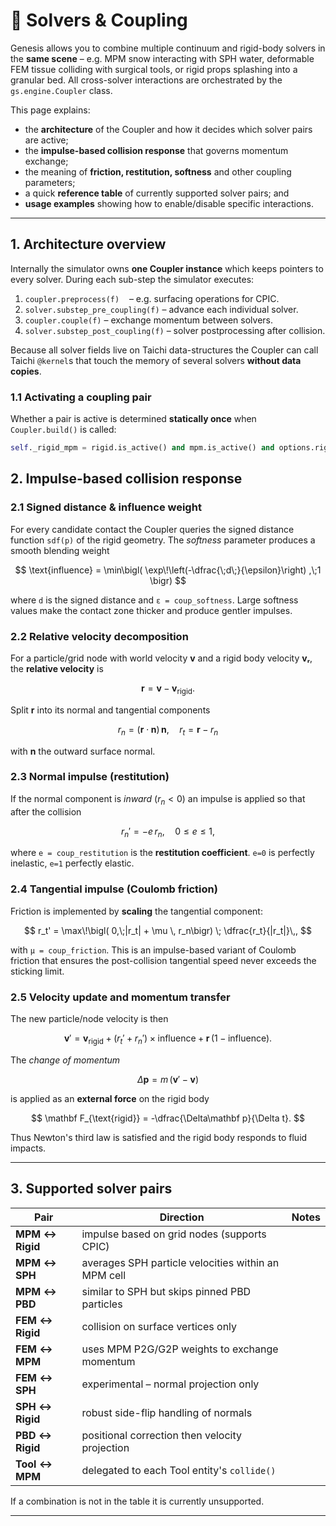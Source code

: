 # 🧮 Solvers & Coupling

Genesis allows you to combine multiple continuum and rigid-body solvers in the **same scene** – e.g. MPM snow interacting with SPH water, deformable FEM tissue colliding with surgical tools, or rigid props splashing into a granular bed.  All cross-solver interactions are orchestrated by the `gs.engine.Coupler` class.

This page explains:

* the **architecture** of the Coupler and how it decides which solver pairs are active;
* the **impulse-based collision response** that governs momentum exchange;
* the meaning of **friction, restitution, softness** and other coupling parameters;
* a quick **reference table** of currently supported solver pairs; and
* **usage examples** showing how to enable/disable specific interactions.

---

## 1. Architecture overview

Internally the simulator owns **one Coupler instance** which keeps pointers to every solver.  During each sub-step the simulator executes:

1. `coupler.preprocess(f)`  &nbsp;&nbsp; – e.g. surfacing operations for CPIC.
2. `solver.substep_pre_coupling(f)`       – advance each individual solver.
3. `coupler.couple(f)`       – exchange momentum between solvers.
4. `solver.substep_post_coupling(f)`       – solver postprocessing after collision.

Because all solver fields live on Taichi data-structures the Coupler can call Taichi `@kernel`s that touch the memory of several solvers **without data copies**.

### 1.1 Activating a coupling pair

Whether a pair is active is determined **statically once** when `Coupler.build()` is called:

```python
self._rigid_mpm = rigid.is_active() and mpm.is_active() and options.rigid_mpm
```


## 2. Impulse-based collision response

### 2.1 Signed distance & influence weight

For every candidate contact the Coupler queries the signed distance function `sdf(p)` of the rigid geometry.  The *softness* parameter produces a smooth blending weight

$$
\text{influence} = \min\bigl( \exp\!\left(-\dfrac{\;d\;}{\epsilon}\right) ,\;1 \bigr)
$$

where `d` is the signed distance and `ε = coup_softness`.  Large softness values make the contact zone thicker and produce gentler impulses.

### 2.2 Relative velocity decomposition

For a particle/grid node with world velocity **v** and a rigid body velocity **vᵣ**, the **relative velocity** is

$$ \mathbf r = \mathbf v - \mathbf v_{\text{rigid}}. $$

Split **r** into its normal and tangential components

$$
 r_n = (\mathbf r \cdot \mathbf n)\,\mathbf n, \quad
 r_t = \mathbf r - r_n
$$

with **n** the outward surface normal.

### 2.3 Normal impulse (restitution)

If the normal component is *inward* ($r_n<0$) an impulse is applied so that after the collision

$$ r_n' = -e\,r_n, \quad 0 \le e \le 1, $$

where `e = coup_restitution` is the **restitution coefficient**.  `e=0` is perfectly inelastic, `e=1` perfectly elastic.

### 2.4 Tangential impulse (Coulomb friction)

Friction is implemented by **scaling** the tangential component:

$$ r_t' = \max\!\bigl( 0,\;|r_t| + \mu \, r_n\bigr) \; \dfrac{r_t}{|r_t|}\,, $$

with `μ = coup_friction`.  This is an impulse-based variant of Coulomb friction that ensures the post-collision tangential speed never exceeds the sticking limit.

### 2.5 Velocity update and momentum transfer

The new particle/node velocity is then

$$ \mathbf v' = \mathbf v_{\text{rigid}} + (r_t' + r_n') \times \text{influence} + \mathbf r\,(1-\text{influence}). $$

The *change of momentum*

$$ \Delta\mathbf p = m\,(\mathbf v' - \mathbf v) $$

is applied as an **external force** on the rigid body

$$ \mathbf F_{\text{rigid}} = -\dfrac{\Delta\mathbf p}{\Delta t}. $$

Thus Newton's third law is satisfied and the rigid body responds to fluid impacts.

---

## 3. Supported solver pairs

| Pair | Direction | Notes |
|------|-----------|-------|
| **MPM ↔ Rigid** | impulse based on grid nodes (supports CPIC) |
| **MPM ↔ SPH**   | averages SPH particle velocities within an MPM cell |
| **MPM ↔ PBD**   | similar to SPH but skips pinned PBD particles |
| **FEM ↔ Rigid** | collision on surface vertices only |
| **FEM ↔ MPM**   | uses MPM P2G/G2P weights to exchange momentum |
| **FEM ↔ SPH**   | experimental – normal projection only |
| **SPH ↔ Rigid** | robust side-flip handling of normals |
| **PBD ↔ Rigid** | positional correction then velocity projection |
| **Tool ↔ MPM**  | delegated to each Tool entity's `collide()` |

If a combination is not in the table it is currently unsupported.

---
